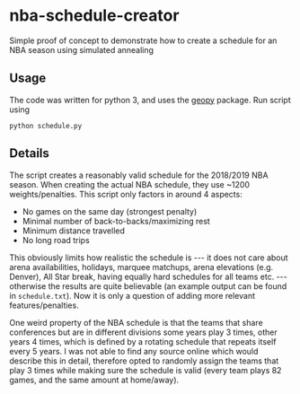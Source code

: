 # nba-schedule-creator
Simple proof of concept to demonstrate how to create a schedule for an NBA season using simulated annealing

## Usage
The code was written for python 3, and uses the [geopy](https://github.com/geopy/geopy) package. Run script using
```
python schedule.py
```` 

## Details
The script creates a reasonably valid schedule for the 2018/2019 NBA season. When creating the actual NBA schedule, they use ~1200 weights/penalties. This script only factors in around 4 aspects: 
- No games on the same day (strongest penalty)
- Minimal number of back-to-backs/maximizing rest
- Minimum distance travelled
- No long road trips

This obviously limits how realistic the schedule is --- it does not care about arena availabilities, holidays, marquee matchups, arena elevations (e.g. Denver), All Star break, having equally hard schedules for all teams etc. --- otherwise the results are quite believable (an example output can be found in `schedule.txt`). Now it is only a question of adding more relevant features/penalties.

One weird property of the NBA schedule is that the teams that share conferences but are in different divisions some years play 3 times, other years 4 times, which is defined by a rotating schedule that repeats itself every 5 years. I was not able to find any source online which would describe this in detail, therefore opted to randomly assign the teams that play 3 times while making sure the schedule is valid (every team plays 82 games, and the same amount at home/away). 
